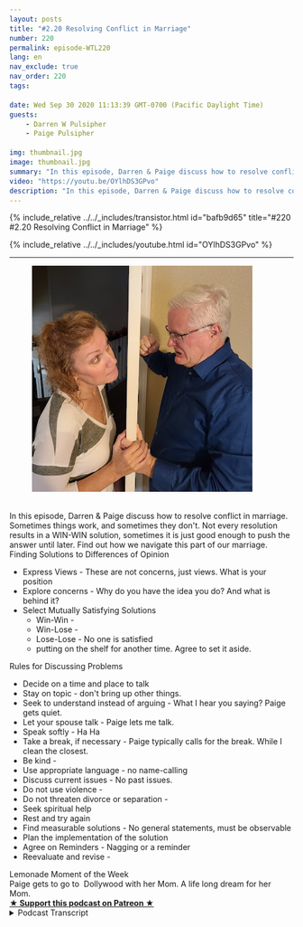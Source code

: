 ```yaml
---
layout: posts
title: "#2.20 Resolving Conflict in Marriage"
number: 220
permalink: episode-WTL220
lang: en
nav_exclude: true
nav_order: 220
tags:

date: Wed Sep 30 2020 11:13:39 GMT-0700 (Pacific Daylight Time)
guests:
    - Darren W Pulsipher
    - Paige Pulsipher

img: thumbnail.jpg
image: thumbnail.jpg
summary: "In this episode, Darren & Paige discuss how to resolve conflict in marriage. Sometimes things work, and sometimes they don't. Not every resolution results in a WIN-WIN solution, sometimes it is just good enough to push the answer until later. Find out how we navigate this part of our marriage."
video: "https://youtu.be/OYlhDS3GPvo"
description: "In this episode, Darren & Paige discuss how to resolve conflict in marriage. Sometimes things work, and sometimes they don't. Not every resolution results in a WIN-WIN solution, sometimes it is just good enough to push the answer until later. Find out how we navigate this part of our marriage."
---
```


<div>
{% include_relative ../../_includes/transistor.html id="bafb9d65" title="#220 #2.20 Resolving Conflict in Marriage" %}

{% include_relative ../../_includes/youtube.html id="OYlhDS3GPvo" %}
</div>

---

<html><head></head><body><div><figure data-trix-attachment="{&quot;contentType&quot;:&quot;image&quot;,&quot;height&quot;:400,&quot;url&quot;:&quot;https://1.bp.blogspot.com/-iv4TBn9ejWQ/X3TJihGJa3I/AAAAAAAFU8I/YoubP-DavngMhQtx12EZ5HGdw7uHbYdBACNcBGAsYHQ/w391-h400/2020-09-30.jpg&quot;,&quot;width&quot;:391}" data-trix-content-type="image" class="attachment attachment--preview"><img src="./image0.jpg" width="391" height="400"><figcaption class="attachment__caption"></figcaption></figure></div><div><br></div><div>In this episode, Darren &amp; Paige discuss how to resolve conflict in marriage. Sometimes things work, and sometimes they don't. Not every resolution results in a WIN-WIN solution, sometimes it is just good enough to push the answer until later. Find out how we navigate this part of our marriage.</div><div>Finding Solutions to Differences of Opinion</div><ul><li>Express Views - These are not concerns, just views. What is your position</li><li>Explore concerns - Why do you have the idea you do? And what is behind it?</li><li>Select Mutually Satisfying Solutions&nbsp;<ul><li>Win-Win -&nbsp;</li><li>Win-Lose -&nbsp;</li><li>Lose-Lose - No one is satisfied</li><li>putting on the shelf for another time. Agree to set it aside.</li></ul></li></ul><div>Rules for Discussing Problems</div><ul><li>Decide on a time and place to talk</li><li>Stay on topic - don't bring up other things.</li><li>Seek to understand instead of arguing - What I hear you saying? Paige gets quiet.</li><li>Let your spouse talk - Paige lets me talk.</li><li>Speak softly - Ha Ha</li><li>Take a break, if necessary - Paige typically calls for the break. While I clean the closest.</li><li>Be kind -&nbsp;</li><li>Use appropriate language - no name-calling</li><li>Discuss current issues - No past issues.</li><li>Do not use violence -&nbsp;</li><li>Do not threaten divorce or separation -&nbsp;</li><li>Seek spiritual help</li><li>Rest and try again</li><li>Find measurable solutions - No general statements, must be observable</li><li>Plan the implementation of the solution</li><li>Agree on Reminders - Nagging or a reminder</li><li>Reevaluate and revise -</li></ul><div>Lemonade Moment of the Week</div><div>Paige gets to go to&nbsp; Dollywood with her Mom. A life long dream for her Mom.</div>
<strong>
  <a href="https://www.patreon.com/wheresthelemonade" target="_donate" rel="payment" title="★ Support this podcast on Patreon ★">★ Support this podcast on Patreon ★</a>
</strong></body></html>

<details>
<summary> Podcast Transcript </summary>

<p></p>

</details>
